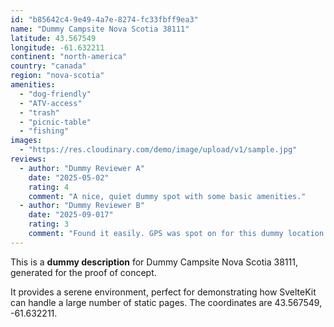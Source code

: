 ```yaml
---
id: "b85642c4-9e49-4a7e-8274-fc33fbff9ea3"
name: "Dummy Campsite Nova Scotia 38111"
latitude: 43.567549
longitude: -61.632211
continent: "north-america"
country: "canada"
region: "nova-scotia"
amenities:
  - "dog-friendly"
  - "ATV-access"
  - "trash"
  - "picnic-table"
  - "fishing"
images:
  - "https://res.cloudinary.com/demo/image/upload/v1/sample.jpg"
reviews:
  - author: "Dummy Reviewer A"
    date: "2025-05-02"
    rating: 4
    comment: "A nice, quiet dummy spot with some basic amenities."
  - author: "Dummy Reviewer B"
    date: "2025-09-017"
    rating: 3
    comment: "Found it easily. GPS was spot on for this dummy location."
---
```


This is a **dummy description** for Dummy Campsite Nova Scotia 38111, generated for the proof of concept.

It provides a serene environment, perfect for demonstrating how SvelteKit can handle a large number of static pages. The coordinates are 43.567549, -61.632211.
